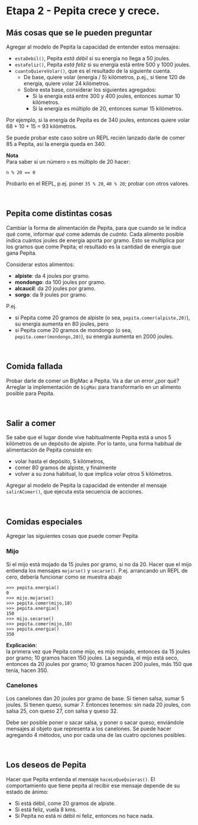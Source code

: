 # Etapa 2 - Pepita crece y crece.

## Más cosas que se le pueden preguntar

Agregar al modelo de Pepita la capacidad de entender estos mensajes:
- `estaDebil()`, Pepita _está débil_ si su energía no llega a 50 joules.
- `estaFeliz()`, Pepita _está feliz_ si su energía está entre 500 y 1000 joules.
- `cuantoQuiereVolar()`, que es el resultado de la siguiente cuenta. <br> 
  - De base, quiere volar (energía / 5) kilómetros, p.ej., si tiene 120 de energía, quiere volar 24 kilómetros. 
  - Sobre esta base, considerar los siguientes agregados:
    - Si la energía está entre 300 y 400 joules, entonces sumar 10  kilómetros.
    - Si la energía es múltiplo de 20, entonces sumar 15 kilómetros. 
  
Por ejemplo, si la energía de Pepita es de 340 joules, entonces quiere volar 68 + 10 + 15 = 93 kilómetros. 
 
Se puede probar este caso sobre un REPL recién lanzado darle de comer 85 a Pepita, así la energía queda en 340.

**Nota** <br>
Para saber si un número `n` es múltiplo de 20 hacer: 
```
n % 20 == 0
``` 
Probarlo en el REPL, p.ej. poner `35 % 20`, `40 % 20`; probar con otros valores.

<br>

## Pepita come distintas cosas
Cambiar la forma de alimentación de Pepita, para que cuando se le indica qué come, informar _qué_ come además de _cuánto_. 
Cada alimento posible indica cuántos joules de energía aporta por gramo. Esto se multiplica por los gramos que come Pepita; el resultado es la cantidad de energía que gana Pepita.

Considerar estos alimentos:
- **alpiste**: da 4 joules por gramo.
- **mondongo**: da 100 joules por gramo.
- **alcaucil**: da 20 joules por gramo.
- **sorgo**: da 9 joules por gramo.

P.ej. 
- si Pepita come 20 gramos de alpiste (o sea, `pepita.comer(alpiste,20)`), su energía aumenta en 80 joules, pero
- si Pepita come 20 gramos de mondongo (o sea, `pepita.comer(mondongo,20)`), su energía aumenta en 2000 joules.


<br>

## Comida fallada
Probar darle de comer un BigMac a Pepita. Va a dar un error ¿por qué? Arreglar la implementación de `bigMac` para transformarlo en un alimento posible para Pepita.

<br>

## Salir a comer

Se sabe que el lugar donde vive habitualmente Pepita está a unos 5 kilómetros de un depósito de alpiste. Por lo tanto, una forma habitual de alimentación de Pepita consiste en:
- volar hasta el depósito, 5 kilómetros,
- comer 80 gramos de alpiste, y finalmente
- volver a su zona habitual, lo que implica volar otros 5 kilómetros.

Agregar al modelo de Pepita la capacidad de entender el mensaje `salirAComer()`, que ejecuta esta secuencia de acciones.

<br>

## Comidas especiales

Agregar las siguientes cosas que puede comer Pepita

### Mijo

Si el mijo está mojado da 15 joules por gramo, si no da 20. 
Hacer que el mijo entienda los mensajes `mojarse()` y `secarse()`.
P.ej. arrancando un REPL de cero, debería funcionar como se muestra abajo
  
```
>>> pepita.energia()
0
>>> mijo.mojarse()
>>> pepita.comer(mijo,10)
>>> pepita.energia()
150
>>> mijo.secarse()
>>> pepita.comer(mijo,10)
>>> pepita.energia()
350
```

**Explicación**: <br> 
la primera vez que Pepita come mijo, es mijo mojado, entonces da 15 joules por gramo; 10 gramos hacen 150 joules. 
La segunda, el mijo está seco, entonces da 20 joules por gramo; 10 gramos hacen 200 joules, más 150 que tenía, hacen 350.


### Canelones
Los canelones dan 20 joules por gramo de base. Si tienen salsa, sumar 5 joules. Si tienen queso, sumar 7.
Entonces tenemos: sin nada 20 joules, con salsa 25, con queso 27, con salsa y queso 32.

Debe ser posible poner o sacar salsa, y poner o sacar queso, enviándole mensajes al objeto que representa a los canelones. Se puede hacer agregando 4 métodos, uno por cada una de las cuatro opciones posibles.

<br>

## Los deseos de Pepita

Hacer que Pepita entienda el mensaje `haceLoQueQuieras()`. El comportamiento que tiene pepita al recibir ese mensaje depende de su estado de ánimo:
- Si está débil, come 20 gramos de alpiste.
- Si está feliz, vuela 8 kms. 
- Si Pepita no está ni débil ni feliz, entonces no hace nada.


